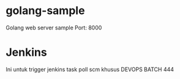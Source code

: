 # golang-sample
Golang web server sample
Port: 8000

# Jenkins
Ini untuk trigger jenkins task poll scm khusus DEVOPS BATCH 444
